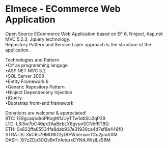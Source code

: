 # EImece - ECommerce Web Application
 Open Source ECommerce Web Application based on EF 6, Ninject, Asp.net MVC 5.2.3, Jquery technology. <br>
 Repository Pattern and Service Layer approach is the structure of the application.  <br>


Technologies and Pattern  <br>
•C# as programming languge <br>
•ASP.NET MVC 5.2 <br>
•SQL Server 2008 <br>
•Entity Framework 6 <br>
•Generic Repository Pattern  <br>
•Ninject Dependeceny Injection <br>
•jQuery  <br>
•Bootstrap front-end framework  <br>

Donations are welcome & appreciated! <br>
BTC:      1E9gcaqbdroPKxgtKfJUyTTw1dbSU2qP39    <br>
LTC:      LSi5w7bC46px3AaBebLY8gvunSCNhfRT8Q     <br>
ETH:      0x823ffa65534fa8dab937e31930ca4d7ef8a448f0    <br>
STRATIS:  SkC6s79MGRD2yDfFWherxorrtGq2jimAXM   <br>
DASH:     Xi7zZDp3CQvBnTnfetqrxCYN4JWziLsS8M   <br>
